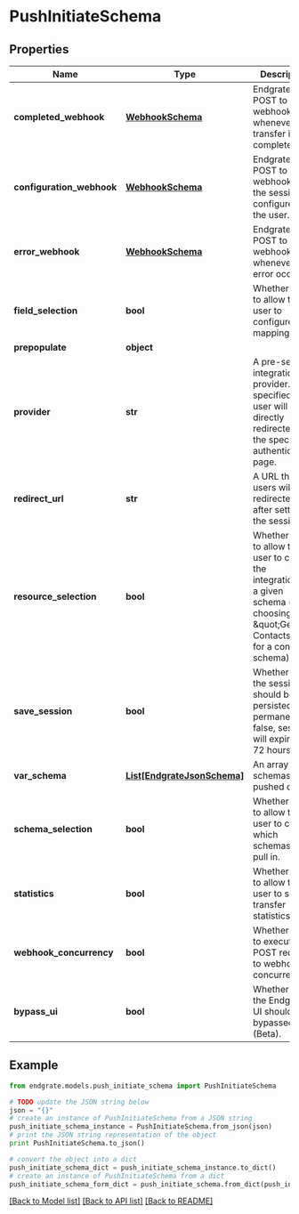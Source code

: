 # PushInitiateSchema


## Properties

Name | Type | Description | Notes
------------ | ------------- | ------------- | -------------
**completed_webhook** | [**WebhookSchema**](WebhookSchema.md) | Endgrate will POST to this webhook whenever a transfer is completed. | [optional] 
**configuration_webhook** | [**WebhookSchema**](WebhookSchema.md) | Endgrate will POST to this webhook when the session is configured by the user. | [optional] 
**error_webhook** | [**WebhookSchema**](WebhookSchema.md) | Endgrate will POST to this webhook whenever an error occurs. | [optional] 
**field_selection** | **bool** | Whether or not to allow the user to configure field mapping. | [optional] 
**prepopulate** | **object** |  | [optional] 
**provider** | **str** | A pre-selected integration provider. If specified, the user will be directly redirected to the specific authentication page. | [optional] 
**redirect_url** | **str** | A URL that users will be redirected to after setting up the session. | [optional] 
**resource_selection** | **bool** | Whether or not to allow the user to choose the integrations for a given schema (e.g. choosing \&quot;Get Contacts\&quot; for a contact schema). | [optional] 
**save_session** | **bool** | Whether or not the session should be persisted permanently. If false, sessions will expire after 72 hours. | [optional] 
**var_schema** | [**List[EndgrateJsonSchema]**](EndgrateJsonSchema.md) | An array of schemas to be pushed out. | [optional] 
**schema_selection** | **bool** | Whether or not to allow the user to choose which schemas to pull in. | [optional] 
**statistics** | **bool** | Whether or not to allow the user to see transfer statistics. | [optional] 
**webhook_concurrency** | **bool** | Whether or not to execute POST requests to webhooks concurrently. | [optional] 
**bypass_ui** | **bool** | Whether or not the Endgrate UI should be bypassed (Beta). | [optional] 

## Example

```python
from endgrate.models.push_initiate_schema import PushInitiateSchema

# TODO update the JSON string below
json = "{}"
# create an instance of PushInitiateSchema from a JSON string
push_initiate_schema_instance = PushInitiateSchema.from_json(json)
# print the JSON string representation of the object
print PushInitiateSchema.to_json()

# convert the object into a dict
push_initiate_schema_dict = push_initiate_schema_instance.to_dict()
# create an instance of PushInitiateSchema from a dict
push_initiate_schema_form_dict = push_initiate_schema.from_dict(push_initiate_schema_dict)
```
[[Back to Model list]](../README.md#documentation-for-models) [[Back to API list]](../README.md#documentation-for-api-endpoints) [[Back to README]](../README.md)


